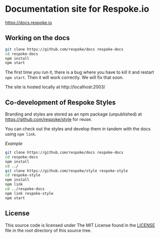 # Documentation site for Respoke.io

https://docs.respoke.io

## Working on the docs

```bash
git clone https://github.com/respoke/docs respoke-docs
cd respoke-docs
npm install
npm start
```

The first time you run it, there is a bug where you have to kill it and restart `npm start`. Then it will work correctly. We will fix that soon.

The site is hosted locally at http://localhost:2003/

## Co-development of Respoke Styles

Branding and styles are stored as an npm package (unpublished) at https://github.com/respoke/style for reuse.

You can check out the styles and develop them in tandem with the docs using `npm link`.

*Example*
```bash
git clone https://github.com/respoke/docs respoke-docs
cd respoke-docs
npm install
cd ../
git clone https://github.com/respoke/style respoke-style
cd respoke-style
npm install
npm link
cd ../respoke-docs
npm link respoke-style
npm start
```

## License

This source code is licensed under The MIT License found in the
[LICENSE](LICENSE) file in the root directory of this source tree.


